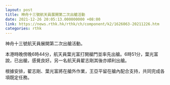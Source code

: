 ```yaml
---
layout: post
title: 神舟十三號航天員展開第二次出艙活動
date: 2021-12-26 20:05:13.000000000 +08:00
link: https://news.rthk.hk/rthk/ch/component/k2/1626063-20211226.htm
categories: rthk
---
```


神舟十三號航天員展開第二次出艙活動。

本港時晚傍晚6時44分，航天員葉光富打開艙門並率先出艙。6時51分，葉光富說，已出艙，感覺良好。另一名航天員翟志剛其後亦順利出艙。

根據安排，翟志剛、葉光富將在艙外作業，王亞平留在艙內配合支持，共同完成各項既定任務。

